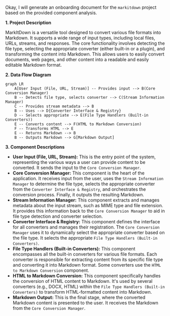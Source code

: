 Okay, I will generate an onboarding document for the `markitdown` project based on the provided component analysis.

**1. Project Description**

MarkItDown is a versatile tool designed to convert various file formats into Markdown. It supports a wide range of input types, including local files, URLs, streams, and responses. The core functionality involves detecting the file type, selecting the appropriate converter (either built-in or a plugin), and transforming the content into Markdown. This allows users to easily convert documents, web pages, and other content into a readable and easily editable Markdown format.

**2. Data Flow Diagram**

```mermaid
graph LR
    A[User Input (File, URL, Stream)] -- Provides input --> B(Core Conversion Manager)
    B -- Detects file type, selects converter --> C(Stream Information Manager)
    C -- Provides stream metadata --> B
    B -- Uses --> D{Converter Interface & Registry}
    D -- Selects appropriate --> E(File Type Handlers (Built-in Converters))
    E -- Converts content --> F(HTML to Markdown Conversion)
    F -- Transforms HTML --> E
    E -- Returns Markdown --> B
    B -- Outputs Markdown --> G[Markdown Output]
```

**3. Component Descriptions**

*   **User Input (File, URL, Stream):** This is the entry point of the system, representing the various ways a user can provide content to be converted. It sends the input to the `Core Conversion Manager`.
*   **Core Conversion Manager:** This component is the heart of the application. It receives input from the user, uses the `Stream Information Manager` to determine the file type, selects the appropriate converter from the `Converter Interface & Registry`, and orchestrates the conversion process. Finally, it outputs the resulting Markdown.
*   **Stream Information Manager:** This component extracts and manages metadata about the input stream, such as MIME type and file extension. It provides this information back to the `Core Conversion Manager` to aid in file type detection and converter selection.
*   **Converter Interface & Registry:** This component defines the interface for all converters and manages their registration. The `Core Conversion Manager` uses it to dynamically select the appropriate converter based on the file type. It selects the appropriate `File Type Handlers (Built-in Converters)`.
*   **File Type Handlers (Built-in Converters):** This component encompasses all the built-in converters for various file formats. Each converter is responsible for extracting content from its specific file type and converting it into Markdown format. Some converters use the `HTML to Markdown Conversion` component.
*   **HTML to Markdown Conversion:** This component specifically handles the conversion of HTML content to Markdown. It's used by several converters (e.g., DOCX, HTML) within the `File Type Handlers (Built-in Converters)` to transform HTML-formatted content into Markdown.
*   **Markdown Output:** This is the final stage, where the converted Markdown content is presented to the user. It receives the Markdown from the `Core Conversion Manager`.